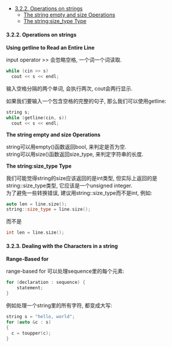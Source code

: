 <!-- TOC -->

- [3.2.2. Operations on strings](#322-operations-on-strings)
  - [The string empty and size Operations](#the-string-empty-and-size-operations)
  - [The string:size_type Type](#the-stringsize_type-type)

<!-- /TOC -->

<a id="markdown-322-operations-on-strings" name="322-operations-on-strings"></a>
#### 3.2.2. Operations on strings

**Using getline to Read an Entire Line**

input operator >> 会忽略空格, 一个词一个词读取.
```cpp
while (cin >> s)
  cout << s << endl;
```
输入空格分隔的两个单词, 会执行两次, cout会两行显示.  

如果我们要输入一个包含空格的完整的句子, 那么我们可以使用getline:
```cpp
string s;
while (getline(cin, s))
  cout << s << endl;
```

**The string empty and size Operations**

string可以用empty()函数返回bool, 来判定是否为空.  
string可以用size()函数返回size_type, 来判定字符串的长度.  

<a id="markdown-the-stringsize_type-type" name="the-stringsize_type-type"></a>
**The string:size_type Type**

我们可能觉得string的size应该返回的是int类型, 但实际上返回的是string::size_type类型, 它应该是一个unsigned integer.  
为了避免一些转换错误, 建议用string::size_type而不是int, 例如:
```cpp
auto len = line.size();
string::size_type = line.size();
```
而不是
```cpp
int len = line.size();
```

#### 3.2.3. Dealing with the Characters in a string

**Range-Based for**

range-based for 可以处理sequence里的每个元素:
```cpp
for (declaration : sequence) {
    statement;
}
```
例如处理一个string里的所有字符, 都变成大写:
```cpp
string s = "hello, world";
for (auto &c : s)
{
  c = toupper(c);
}
```